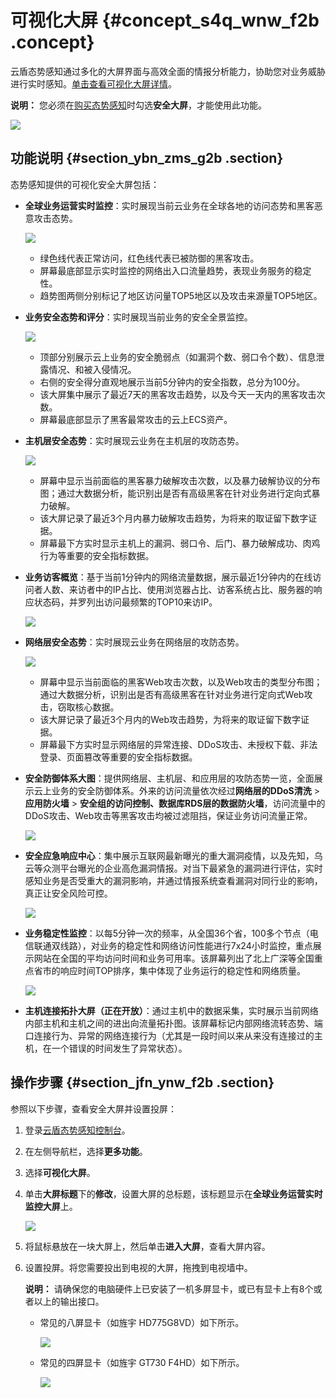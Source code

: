 # 可视化大屏 {#concept_s4q_wnw_f2b .concept}

云盾态势感知通过多化的大屏界面与高效全面的情报分析能力，协助您对业务威胁进行实时感知。[单击查看可视化大屏详情](https://m.aliyun.com/markets/aliyun/act/sas_monitor_view)。

**说明：** 您必须在[购买态势感知](../../../../../cn.zh-CN/产品定价/购买态势感知.md#)时勾选**安全大屏**，才能使用此功能。

![](http://static-aliyun-doc.oss-cn-hangzhou.aliyuncs.com/assets/img/15127/15476918156511_zh-CN.jpg)

## 功能说明 {#section_ybn_zms_g2b .section}

态势感知提供的可视化安全大屏包括：

-   **全球业务运营实时监控**：实时展现当前云业务在全球各地的访问态势和黑客恶意攻击态势。

    ![](http://static-aliyun-doc.oss-cn-hangzhou.aliyuncs.com/assets/img/15127/15476918156512_zh-CN.jpg)

    -   绿色线代表正常访问，红色线代表已被防御的黑客攻击。
    -   屏幕最底部显示实时监控的网络出入口流量趋势，表现业务服务的稳定性。
    -   趋势图两侧分别标记了地区访问量TOP5地区以及攻击来源量TOP5地区。
-   **业务安全态势和评分**：实时展现当前业务的安全全景监控。

    ![](http://static-aliyun-doc.oss-cn-hangzhou.aliyuncs.com/assets/img/15127/15476918156513_zh-CN.jpg)

    -   顶部分别展示云上业务的安全脆弱点（如漏洞个数、弱口令个数）、信息泄露情况、和被入侵情况。
    -   右侧的安全得分直观地展示当前5分钟内的安全指数，总分为100分。
    -   该大屏集中展示了最近7天的黑客攻击趋势，以及今天一天内的黑客攻击次数。
    -   屏幕最底部显示了黑客最常攻击的云上ECS资产。
-   **主机层安全态势**：实时展现云业务在主机层的攻防态势。

    ![](http://static-aliyun-doc.oss-cn-hangzhou.aliyuncs.com/assets/img/15127/15476918156514_zh-CN.jpg)

    -   屏幕中显示当前面临的黑客暴力破解攻击次数，以及暴力破解协议的分布图；通过大数据分析，能识别出是否有高级黑客在针对业务进行定向式暴力破解。
    -   该大屏记录了最近3个月内暴力破解攻击趋势，为将来的取证留下数字证据。
    -   屏幕最下方实时显示主机上的漏洞、弱口令、后门、暴力破解成功、肉鸡行为等重要的安全指标数据。
-   **业务访客概览**：基于当前1分钟内的网络流量数据，展示最近1分钟内的在线访问者人数、来访者中的IP占比、使用浏览器占比、访客系统占比、服务器的响应状态码，并罗列出访问最频繁的TOP10来访IP。

    ![](http://static-aliyun-doc.oss-cn-hangzhou.aliyuncs.com/assets/img/15127/15476918156515_zh-CN.jpg)

-   **网络层安全态势**：实时展现云业务在网络层的攻防态势。

    ![](http://static-aliyun-doc.oss-cn-hangzhou.aliyuncs.com/assets/img/15127/15476918156516_zh-CN.jpg)

    -   屏幕中显示当前面临的黑客Web攻击次数，以及Web攻击的类型分布图；通过大数据分析，识别出是否有高级黑客在针对业务进行定向式Web攻击，窃取核心数据。
    -   该大屏记录了最近3个月内的Web攻击趋势，为将来的取证留下数字证据。
    -   屏幕最下方实时显示网络层的异常连接、DDoS攻击、未授权下载、非法登录、页面篡改等重要的安全指标数据。
-   **安全防御体系大图**：提供网络层、主机层、和应用层的攻防态势一览，全面展示云上业务的安全防御体系。外来的访问流量依次经过**网络层的DDoS清洗** \> **应用防火墙** \> **安全组的访问控制、数据库RDS层的数据防火墙**，访问流量中的DDoS攻击、Web攻击等黑客攻击均被过滤阻挡，保证业务访问流量正常。

    ![](http://static-aliyun-doc.oss-cn-hangzhou.aliyuncs.com/assets/img/15127/15476918156517_zh-CN.jpg)

-   **安全应急响应中心**：集中展示互联网最新曝光的重大漏洞疫情，以及先知，乌云等众测平台曝光的企业高危漏洞情报。对当下最紧急的漏洞进行评估，实时感知业务是否受重大的漏洞影响，并通过情报系统查看漏洞对同行业的影响，真正让安全风险可控。

    ![](http://static-aliyun-doc.oss-cn-hangzhou.aliyuncs.com/assets/img/15127/15476918156518_zh-CN.jpg)

-   **业务稳定性监控**：以每5分钟一次的频率，从全国36个省，100多个节点（电信联通双线路），对业务的稳定性和网络访问性能进行7x24小时监控，重点展示网站在全国的平均访问时间和业务可用率。该屏幕列出了北上广深等全国重点省市的响应时间TOP排序，集中体现了业务运行的稳定性和网络质量。

    ![](http://static-aliyun-doc.oss-cn-hangzhou.aliyuncs.com/assets/img/15127/15476918166520_zh-CN.jpg)

-   **主机连接拓扑大屏（正在开放）**：通过主机中的数据采集，实时展示当前网络内部主机和主机之间的进出向流量拓扑图。该屏幕标记内部网络流转态势、端口连接行为、异常的网络连接行为（尤其是一段时间以来从来没有连接过的主机，在一个错误的时间发生了异常状态）。

## 操作步骤 {#section_jfn_ynw_f2b .section}

参照以下步骤，查看安全大屏并设置投屏：

1.  登录[云盾态势感知控制台](https://yundun.console.aliyun.com/?p=sas)。
2.  在左侧导航栏，选择**更多功能**。
3.  选择**可视化大屏**。
4.  单击**大屏标题**下的**修改**，设置大屏的总标题，该标题显示在**全球业务运营实时监控大屏**上。

    ![](http://static-aliyun-doc.oss-cn-hangzhou.aliyuncs.com/assets/img/15127/15476918166521_zh-CN.jpg)

5.  将鼠标悬放在一块大屏上，然后单击**进入大屏**，查看大屏内容。
6.  设置投屏。将您需要投出到电视的大屏，拖拽到电视墙中。

    **说明：** 请确保您的电脑硬件上已安装了一机多屏显卡，或已有显卡上有8个或者以上的输出接口。

    -   常见的八屏显卡（如旌宇 HD775G8VD）如下所示。

        ![](http://static-aliyun-doc.oss-cn-hangzhou.aliyuncs.com/assets/img/15127/15476918166522_zh-CN.jpg)

    -   常见的四屏显卡（如旌宇 GT730 F4HD）如下所示。

        ![](http://static-aliyun-doc.oss-cn-hangzhou.aliyuncs.com/assets/img/15127/15476918166523_zh-CN.jpg)


